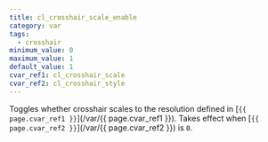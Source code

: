```yaml
---
title: cl_crosshair_scale_enable
category: var
tags:
  - crosshair
minimum_value: 0
maximum_value: 1
default_value: 1
cvar_ref1: cl_crosshair_scale
cvar_ref2: cl_crosshair_style
---
```


Toggles whether crosshair scales to the resolution defined in [`{{ page.cvar_ref1 }}`](/var/{{ page.cvar_ref1 }}). Takes effect when [`{{ page.cvar_ref2 }}`](/var/{{ page.cvar_ref2 }}) is `0`.